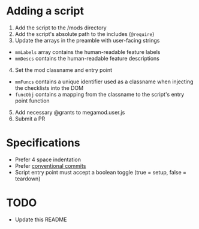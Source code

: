 # Adding a script

1. Add the script to the /mods directory
2. Add the script's absolute path to the includes (`@require`)
3. Update the arrays in the preamble with user-facing strings
- `mmLabels` array contains the human-readable feature labels
- `mmDescs` contains the human-readable feature descriptions
4. Set the mod classname and entry point
- `mmFuncs` contains a unique identifier used as a classname when injecting the checklists into the DOM
- `funcObj` contains a mapping from the classname to the script's entry point function
5. Add necessary @grants to megamod.user.js
6. Submit a PR

# Specifications

- Prefer 4 space indentation
- Prefer [conventional commits](https://www.conventionalcommits.org/en/v1.0.0/)
- Script entry point must accept a boolean toggle (true = setup, false = teardown)

# TODO

- Update this README
